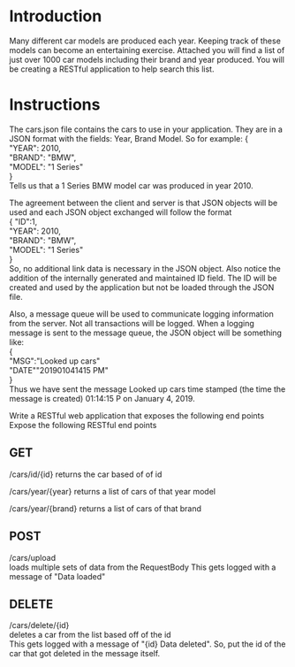 # Introduction

Many different car models are produced each year. Keeping track of these models can become an entertaining exercise. Attached you will find a list of just over 1000 car models including their brand and year produced. You will be creating a RESTful application to help search this list.

# Instructions

The cars.json file contains the cars to use in your application. They are in a JSON format with the fields: Year, Brand Model. So for example:
{  
    "YEAR": 2010,  
    "BRAND": "BMW",  
    "MODEL": "1 Series"  
}  
Tells us that a 1 Series BMW model car was produced in year 2010.

The agreement between the client and server is that JSON objects will be used and each JSON object exchanged will follow the format   
{   "ID":1,  
    "YEAR": 2010,    
    "BRAND": "BMW",    
    "MODEL": "1 Series"    
}  
So, no additional link data is necessary in the JSON object. Also notice the addition of the internally generated and maintained ID field. The ID will be created and used by the application but not be loaded through the JSON file.

Also, a message queue will be used to communicate logging information from the server. Not all transactions will be logged. When a logging message is sent to the message queue, the JSON object will be something like:  
{  
    "MSG":"Looked up cars"  
    "DATE""201901041415 PM"  
}  
Thus we have sent the message Looked up cars time stamped (the time the message is created) 01:14:15 P on January 4, 2019.

Write a RESTful web application that exposes the following end points
Expose the following RESTful end points
## GET
/cars/id/{id}
returns the car based of of id

/cars/year/{year}
returns a list of cars of that year model

/cars/year/{brand}
returns a list of cars of that brand

## POST
/cars/upload  
loads multiple sets of data from the RequestBody
This gets logged with a message of "Data loaded"

## DELETE
/cars/delete/{id}  
deletes a car from the list based off of the id  
This gets logged with a message of "{id} Data deleted". So, put the id of the car that got deleted in the message itself.
